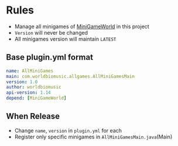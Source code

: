 # Rules
- Manage all minigames of [MiniGameWorld](https://github.com/MiniGameWorlds/MiniGameWorld) in this project
- `Version` will never be changed
- All minigames version will maintain `LATEST`

## Base plugin.yml format
```yaml
name: AllMiniGames
main: com.worldbiomusic.allgames.AllMiniGamesMain
version: 1.0
author: worldbiomusic
api-version: 1.14
depend: [MiniGameWorld]
```

## When Release
- Change `name`, `version` in `plugin.yml` for each
- Register only specific minigames in `AllMiniGamesMain.java`(Main)